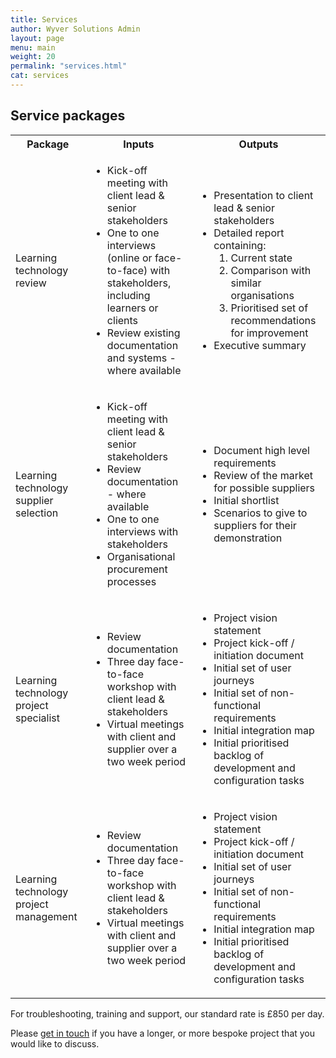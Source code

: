 ```yaml
---
title: Services
author: Wyver Solutions Admin
layout: page
menu: main
weight: 20
permalink: "services.html"
cat: services
---
```

## Service packages

<table>
<tr>
<th>Package</th>
<th>Inputs</th>
<th>Outputs</th>
</tr>
<tr>
<td>Learning technology review</td>
<td>
<ul>
<li>Kick-off meeting with client lead &amp; senior stakeholders</li>
<li>One to one interviews (online or face-to-face) with stakeholders, including learners or clients</li>
<li>Review existing documentation and systems - where available</li>
</ul>
</td>
<td>
<ul>
<li>Presentation to client lead &amp; senior stakeholders</li>
<li>Detailed report containing:
<ol>
<li>Current state</li>
<li>Comparison with similar organisations</li>
<li>Prioritised set of recommendations for improvement</li>
</ol>
<li>Executive summary</li>
</ul>
</td>
</tr>

<tr>
<td>Learning technology supplier selection</td>
<td>
<ul>
<li>Kick-off meeting with client lead &amp; senior stakeholders</li>
<li>Review documentation - where available</li>
<li>One to one interviews with stakeholders</li>
<li>Organisational procurement processes</li>
</ul>
</td>
<td>
<ul>
<li>Document high level requirements</li>
<li>Review of the market for possible suppliers</li>
<li>Initial shortlist</li>
<li>Scenarios to give to suppliers for their demonstration</li>
</ul>
</td>
</tr>

<tr>
<td>Learning technology project specialist</td>
<td>
<ul>
<li>Review documentation</li>
<li>Three day face-to-face workshop with client lead &amp; stakeholders</li>
<li>Virtual meetings with client and supplier over a two week period</li>
</ul>
</td>
<td>
<ul>
<li>Project vision statement</li>
<li>Project kick-off / initiation document
<li>Initial set of user journeys</li>
<li>Initial set of non-functional requirements</li>
<li>Initial integration map</li>
<li>Initial prioritised backlog of development and configuration tasks</li>
</ul>
</td>
</tr>

<tr>
<td>Learning technology project management</td>
<td>
<ul>
<li>Review documentation</li>
<li>Three day face-to-face workshop with client lead &amp; stakeholders</li>
<li>Virtual meetings with client and supplier over a two week period</li>
</ul>
</td>
<td>
<ul>
<li>Project vision statement</li>
<li>Project kick-off / initiation document
<li>Initial set of user journeys</li>
<li>Initial set of non-functional requirements</li>
<li>Initial integration map</li>
<li>Initial prioritised backlog of development and configuration tasks</li>
</ul>
</td>
</tr>


</table>

For troubleshooting, training and support, our standard rate is £850 per day.

Please <a href="/contact.html">get in touch</a> if you have a longer, or more bespoke project that you would like to discuss.
